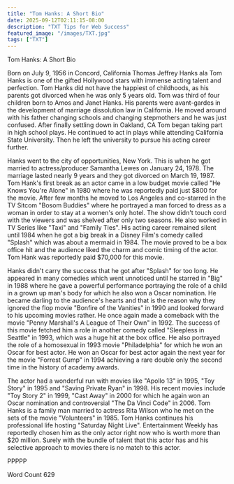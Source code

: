 ```yaml
---
title: "Tom Hanks: A Short Bio"
date: 2025-09-12T02:11:15-08:00
description: "TXT Tips for Web Success"
featured_image: "/images/TXT.jpg"
tags: ["TXT"]
---
```


Tom Hanks: A Short Bio

Born on July 9, 1956 in Concord, California Thomas Jeffrey Hanks ala Tom Hanks is one of the gifted Hollywood stars with immense acting talent and perfection. Tom Hanks did not have the happiest of childhoods, as his parents got divorced when he was only 5 years old. Tom was third of four children born to Amos and Janet Hanks.  His parents were avant-gardes in the development of marriage dissolution law in California. He moved around with his father changing schools and changing stepmothers and he was just confused. 
After finally settling down in Oakland, CA Tom began taking part in high school plays. He continued to act in plays while attending California State University. Then he left the university to pursue his acting career further. 

Hanks went to the city of opportunities, New York. This is when he got married to actress/producer Samantha Lewes on January 24, 1978. The marriage lasted nearly 9 years and they got divorced on March 19, 1987. Tom Hank's first break as an actor came in a low budget movie called "He Knows You're Alone" in 1980 where he was reportedly paid just $800 for the movie. After few months he moved to Los Angeles and co-starred in the TV Sitcom "Bosom Buddies" where he portrayed a man forced to dress as a woman in order to stay at a women's only hotel. The show didn't touch cord with the viewers and was shelved after only two seasons. He also worked in TV Series like "Taxi" and "Family Ties". His acting career remained silent until 1984 when he got a big break in a Disney Film's comedy called "Splash" which was about a mermaid in 1984. The movie proved to be a box office hit and the audience liked the charm and comic timing of the actor. Tom Hank was reportedly paid $70,000 for this movie.

Hanks didn't carry the success that he got after "Splash" for too long. He appeared in many comedies which went unnoticed until he starred in "Big" in 1988 where he gave a powerful performance portraying the role of a child in a grown up man's body for which he also won a Oscar nomination. He became darling to the audience's hearts and that is the reason why they ignored the flop movie "Bonfire of the Vanities" in 1990 and looked forward to his upcoming movies rather. He once again made a comeback with the movie "Penny Marshall's A League of Their Own" in 1992. The success of this movie fetched him a role in another comedy called "Sleepless in Seattle" in 1993, which was a huge hit at the box office.  He also portrayed the role of a homosexual in 1993 movie "Philadelphia" for which he won an Oscar for best actor. He won an Oscar for best actor again the next year for the movie "Forrest Gump" in 1994 achieving a rare double only the second time in the history of academy awards. 

The actor had a wonderful run with movies like "Apollo 13" in 1995, "Toy Story" in 1995 and "Saving Private Ryan" in 1998. His recent movies include "Toy Story 2" in 1999, "Cast Away" in 2000 for which he again won an Oscar nomination and controversial "The Da Vinci Code" in 2006. Tom Hanks is a family man married to actress Rita Wilson who he met on the sets of the movie "Volunteers" in 1985. Tom Hanks continues his professional life hosting "Saturday Night Live". Entertainment Weekly has reportedly chosen him as the only actor right now who is worth more than $20 million. Surely with the bundle of talent that this actor has and his selective approach to movies there is no match to this actor.

PPPPP

Word Count 629


